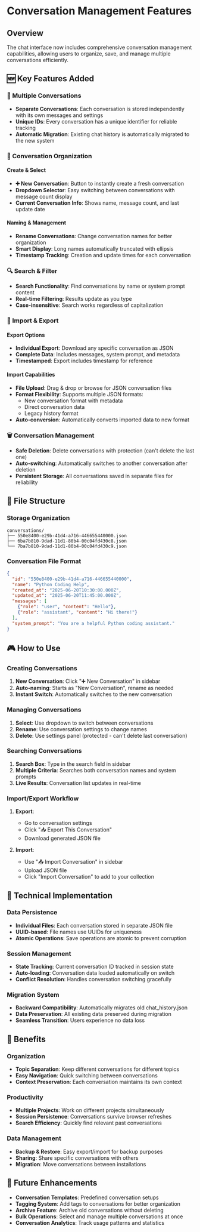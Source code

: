 # Conversation Management Features

## Overview
The chat interface now includes comprehensive conversation management capabilities, allowing users to organize, save, and manage multiple conversations efficiently.

## 🆕 Key Features Added

### 💬 Multiple Conversations
- **Separate Conversations**: Each conversation is stored independently with its own messages and settings
- **Unique IDs**: Every conversation has a unique identifier for reliable tracking
- **Automatic Migration**: Existing chat history is automatically migrated to the new system

### 🎯 Conversation Organization

#### Create & Select
- **➕ New Conversation**: Button to instantly create a fresh conversation
- **Dropdown Selector**: Easy switching between conversations with message count display
- **Current Conversation Info**: Shows name, message count, and last update date

#### Naming & Management
- **Rename Conversations**: Change conversation names for better organization
- **Smart Display**: Long names automatically truncated with ellipsis
- **Timestamp Tracking**: Creation and update times for each conversation

### 🔍 Search & Filter
- **Search Functionality**: Find conversations by name or system prompt content
- **Real-time Filtering**: Results update as you type
- **Case-insensitive**: Search works regardless of capitalization

### 📁 Import & Export

#### Export Options
- **Individual Export**: Download any specific conversation as JSON
- **Complete Data**: Includes messages, system prompt, and metadata
- **Timestamped**: Export includes timestamp for reference

#### Import Capabilities
- **File Upload**: Drag & drop or browse for JSON conversation files
- **Format Flexibility**: Supports multiple JSON formats:
  - New conversation format with metadata
  - Direct conversation data
  - Legacy history format
- **Auto-conversion**: Automatically converts imported data to new format

### 🗑️ Conversation Management
- **Safe Deletion**: Delete conversations with protection (can't delete the last one)
- **Auto-switching**: Automatically switches to another conversation after deletion
- **Persistent Storage**: All conversations saved in separate files for reliability

## 📂 File Structure

### Storage Organization
```
conversations/
├── 550e8400-e29b-41d4-a716-446655440000.json
├── 6ba7b810-9dad-11d1-80b4-00c04fd430c8.json
└── 7ba7b810-9dad-11d1-80b4-00c04fd430c9.json
```

### Conversation File Format
```json
{
  "id": "550e8400-e29b-41d4-a716-446655440000",
  "name": "Python Coding Help",
  "created_at": "2025-06-20T10:30:00.000Z",
  "updated_at": "2025-06-20T11:45:00.000Z",
  "messages": [
    {"role": "user", "content": "Hello"},
    {"role": "assistant", "content": "Hi there!"}
  ],
  "system_prompt": "You are a helpful Python coding assistant."
}
```

## 🎮 How to Use

### Creating Conversations
1. **New Conversation**: Click "➕ New Conversation" in sidebar
2. **Auto-naming**: Starts as "New Conversation", rename as needed
3. **Instant Switch**: Automatically switches to the new conversation

### Managing Conversations
1. **Select**: Use dropdown to switch between conversations
2. **Rename**: Use conversation settings to change names
3. **Delete**: Use settings panel (protected - can't delete last conversation)

### Searching Conversations
1. **Search Box**: Type in the search field in sidebar
2. **Multiple Criteria**: Searches both conversation names and system prompts
3. **Live Results**: Conversation list updates in real-time

### Import/Export Workflow
1. **Export**: 
   - Go to conversation settings
   - Click "📥 Export This Conversation"
   - Download generated JSON file
   
2. **Import**:
   - Use "📤 Import Conversation" in sidebar
   - Upload JSON file
   - Click "Import Conversation" to add to your collection

## 🔧 Technical Implementation

### Data Persistence
- **Individual Files**: Each conversation stored in separate JSON file
- **UUID-based**: File names use UUIDs for uniqueness
- **Atomic Operations**: Save operations are atomic to prevent corruption

### Session Management
- **State Tracking**: Current conversation ID tracked in session state
- **Auto-loading**: Conversation data loaded automatically on switch
- **Conflict Resolution**: Handles conversation switching gracefully

### Migration System
- **Backward Compatibility**: Automatically migrates old chat_history.json
- **Data Preservation**: All existing data preserved during migration
- **Seamless Transition**: Users experience no data loss

## 🚀 Benefits

### Organization
- **Topic Separation**: Keep different conversations for different topics
- **Easy Navigation**: Quick switching between conversations
- **Context Preservation**: Each conversation maintains its own context

### Productivity
- **Multiple Projects**: Work on different projects simultaneously
- **Session Persistence**: Conversations survive browser refreshes
- **Search Efficiency**: Quickly find relevant past conversations

### Data Management
- **Backup & Restore**: Easy export/import for backup purposes
- **Sharing**: Share specific conversations with others
- **Migration**: Move conversations between installations

## 🔮 Future Enhancements
- **Conversation Templates**: Predefined conversation setups
- **Tagging System**: Add tags to conversations for better organization
- **Archive Feature**: Archive old conversations without deleting
- **Bulk Operations**: Select and manage multiple conversations at once
- **Conversation Analytics**: Track usage patterns and statistics
